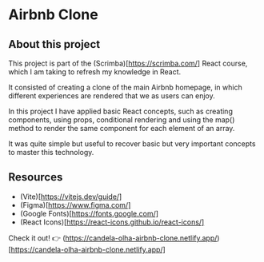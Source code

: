 # Airbnb Clone

## About this project

This project is part of the (Scrimba)[https://scrimba.com/] React course, which I am taking to refresh my knowledge in React.

It consisted of creating a clone of the main Airbnb homepage, in which different experiences are rendered that we as users can enjoy.

In this project I have applied basic React concepts, such as creating components, using props, conditional rendering and using the map() method to render the same component for each element of an array.

It was quite simple but useful to recover basic but very important concepts to master this technology.

## Resources
- (Vite)[https://vitejs.dev/guide/]
- (Figma)[https://www.figma.com/]
- (Google Fonts)[https://fonts.google.com/]
- (React Icons)[https://react-icons.github.io/react-icons/]

Check it out! 👉 (https://candela-olha-airbnb-clone.netlify.app/)[https://candela-olha-airbnb-clone.netlify.app/]